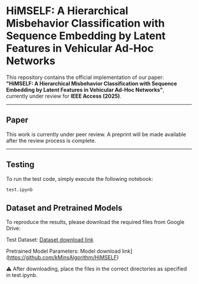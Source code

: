 # HiMSELF: A Hierarchical Misbehavior Classification with Sequence Embedding by Latent Features in Vehicular Ad-Hoc Networks

This repository contains the official implementation of our paper:  
**"HiMSELF: A Hierarchical Misbehavior Classification with Sequence Embedding by Latent Features in Vehicular Ad-Hoc Networks"**,  
currently under review for **IEEE Access (2025)**.

---

## Paper

This work is currently under peer review. A preprint will be made available after the review process is complete.

---

## Testing

To run the test code, simply execute the following notebook:

```bash
test.ipynb
```

## Dataset and Pretrained Models
To reproduce the results, please download the required files from Google Drive:

Test Dataset: [Dataset download link](https://github.com/kMinsAlgorithm/HiMSELF)

Pretrained Model Parameters: Model download link](https://github.com/kMinsAlgorithm/HiMSELF)

⚠️ After downloading, place the files in the correct directories as specified in test.ipynb.
